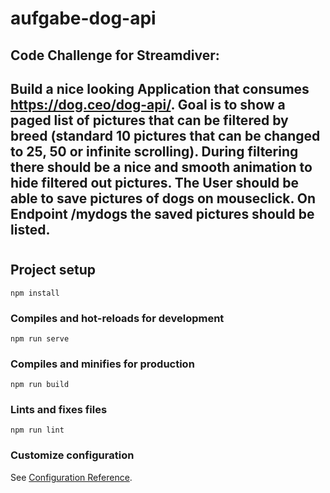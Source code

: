 # aufgabe-dog-api
## Code Challenge for Streamdiver:

## Build a nice looking Application that consumes https://dog.ceo/dog-api/. Goal is to show a paged list of pictures that can be filtered by breed (standard 10 pictures that can be changed to 25, 50 or infinite scrolling). During filtering there should be a nice and smooth animation to hide filtered out pictures. The User should be able to save pictures of dogs on mouseclick. On Endpoint /mydogs the saved pictures should be listed.

#

## Project setup
```
npm install
```

### Compiles and hot-reloads for development
```
npm run serve
```

### Compiles and minifies for production
```
npm run build
```

### Lints and fixes files
```
npm run lint
```

### Customize configuration
See [Configuration Reference](https://cli.vuejs.org/config/).
